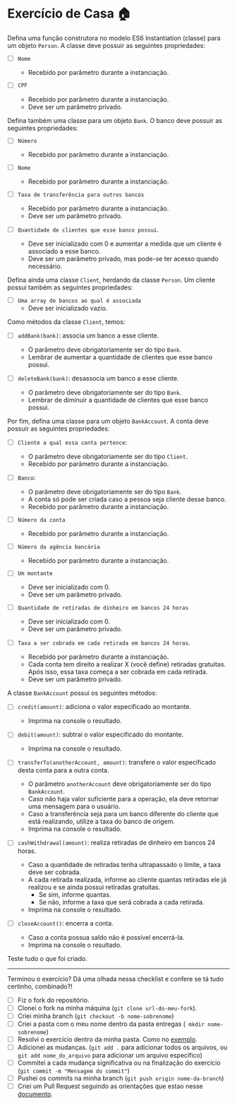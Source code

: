 # Exercício de Casa 🏠 

Defina uma função construtora no modelo ES6 Instantiation (classe) para um objeto `Person`.
A classe deve possuir as seguintes propriedades:
- [ ] `Nome`
  - Recebido por parâmetro durante a instanciação.

- [ ] `CPF`
  - Recebido por parâmetro durante a instanciação.
  - Deve ser um parâmetro privado.

Defina também uma classe para um objeto `Bank`.
O banco deve possuir as seguintes propriedades:
- [ ] `Número`
  - Recebido por parâmetro durante a instanciação.

- [ ] `Nome`
  - Recebido por parâmetro durante a instanciação.

- [ ] `Taxa de transferência para outros bancos`
  - Recebido por parâmetro durante a instanciação.
  - Deve ser um parâmetro privado.

- [ ] `Quantidade de clientes que esse banco possui`.
  - Deve ser inicializado com 0 e aumentar a medida que um cliente é associado a esse banco.
  - Deve ser um parâmetro privado, mas pode-se ter acesso quando necessário.

Defina ainda uma classe `Client`, herdando da classe `Person`.
Um cliente possui também as seguintes propriedades:
- [ ] `Uma array de bancos ao qual é associada`
  - Deve ser inicializado vazio.

Como métodos da classe `Client`, temos:
- [ ] `addBank(bank)`: associa um banco a esse cliente.
  - O parâmetro deve obrigatoriamente ser do tipo `Bank`.
  - Lembrar de aumentar a quantidade de clientes que esse banco possui.

- [ ] `deleteBank(bank)`: desassocia um banco a esse cliente.
  - O parâmetro deve obrigatoriamente ser do tipo `Bank`.
  - Lembrar de diminuir a quantidade de clientes que esse banco possui.

Por fim, defina uma classe para um objeto `BankAccount`.
A conta deve possuir as seguintes propriedades:
- [ ] `Cliente a qual essa conta pertence`:
  - O parâmetro deve obrigatoriamente ser do tipo `Client`.
  - Recebido por parâmetro durante a instanciação.

- [ ] `Banco`:
  - O parâmetro deve obrigatoriamente ser do tipo `Bank`.
  - A conta só pode ser criada caso a pessoa seja cliente desse banco.
  - Recebido por parâmetro durante a instanciação.

- [ ] `Número da conta`
  - Recebido por parâmetro durante a instanciação.
  
- [ ] `Número da agência bancária`
  - Recebido por parâmetro durante a instanciação.
  
- [ ] `Um montante`
  - Deve ser inicializado com 0.
  - Deve ser um parâmetro privado.

- [ ] `Quantidade de retiradas de dinheiro em bancos 24 horas`
  - Deve ser inicializado com 0.
  - Deve ser um parâmetro privado.

- [ ] `Taxa a ser cobrada em cada retirada em bancos 24 horas`.
  - Recebido por parâmetro durante a instanciação.
  - Cada conta tem direito a realizar X (você define) retiradas gratuitas. Após isso, essa taxa começa a ser cobrada em cada retirada.
  - Deve ser um parâmetro privado.

A classe `BankAccount` possui os seguintes métodos:
- [ ] `credit(amount)`: adiciona o valor especificado ao montante.
  - Imprima na console o resultado.

- [ ] `debit(amount)`: subtrai o valor especificado do montante.
  - Imprima na console o resultado.

- [ ] `transferTo(anotherAccount, amount)`: transfere o valor especificado desta conta para a outra conta.
  - O parâmetro `anotherAccount` deve obrigatoriamente ser do tipo `BankAccount`.
  - Caso não haja valor suficiente para a operação, ela deve retornar uma mensagem para o usuário.
  - Caso a transferência seja para um banco diferente do cliente que está realizando, utilize a taxa do banco de origem.
  - Imprima na console o resultado.

- [ ] `cashWithdrawal(amount)`: realiza retiradas de dinheiro em bancos 24 horas.
  - Caso a quantidade de retiradas tenha ultrapassado o limite, a taxa deve ser cobrada.
  - A cada retirada realizada, informe ao cliente quantas retiradas ele já realizou e se ainda possui retiradas gratuitas.
    - Se sim, informe quantas.
    - Se não, informe a taxa que será cobrada a cada retirada.
  - Imprima na console o resultado.

- [ ] `closeAccount()`: encerra a conta.
  - Caso a conta possua saldo não é possível encerrá-la.
  - Imprima na console o resultado.

Teste tudo o que foi criado.

---

Terminou o exercício? Dá uma olhada nessa checklist e confere se tá tudo certinho, combinado?!

- [ ] Fiz o fork do repositório.
- [ ] Clonei o fork na minha máquina (`git clone url-do-meu-fork`).
- [ ] Criei minha branch (` git checkout -b nome-sobrenome `)
- [ ] Criei a pasta com o meu nome dentro da pasta entregas (` mkdir nome-sobrenome`)
- [ ] Resolvi o exercício dentro da minha pasta. Como no [exemplo](/on21-imersao-js-S1-TDD/exercicios/para-casa/entregas/exemplo-nome-sobrenome/).
- [ ] Adicionei as mudanças. (`git add .` para adicionar todos os arquivos, ou `git add nome_do_arquivo` para adicionar um arquivo específico)
- [ ] Commitei a cada mudança significativa ou na finalização do exercício (`git commit -m "Mensagem do commit"`)
- [ ] Pushei os commits na minha branch (`git push origin nome-da-branch`)
- [ ] Criei um Pull Request seguindo as orientações que estao nesse [documento](/on21-imersao-js-S1-TDD/exercicios/para-casa/instrucoes-pull-request.md).